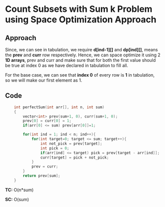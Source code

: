 # Count Subsets with Sum k Problem using Space Optimization Approach

## Approach

Since, we can see in tabulation, we require **d[ind-1][]** and **dp[ind][]**, means the **prev** and **curr** row respectively. Hence, we can space optimize it using 2 **1D arrays**, prev and curr and make sure that for both the first value should be true at index 0 as we have declared in tabulation to fill all.

For the base case, we can see that **index 0** of every row is **1** in tabulation, so we will make our first element as 1.

## Code

```c++
    int perfectSum(int arr[], int n, int sum)
	{
        vector<int> prev(sum+1, 0), curr(sum+1, 0);
        prev[0] = curr[0] = 1;
        if(arr[0] <= sum) prev[arr[0]]=1;

        for(int ind = 1; ind < n; ind++){
            for(int target=0; target <= sum; target++){
                int not_pick = prev[target];
	            int pick = 0;
	            if(arr[ind] <= target) pick = prev[target - arr[ind]];
	            curr[target] = pick + not_pick;
            }
            prev = curr;
        }
        return prev[sum];
	}

```

**TC:** O(n\*sum)

**SC:** O(sum)
